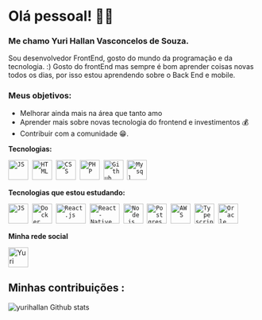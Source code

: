 # Olá pessoal! 👋😀 

### Me chamo Yuri Hallan Vasconcelos de Souza.

Sou desenvolvedor FrontEnd, gosto do mundo da programação e da tecnologia. :) Gosto do frontEnd mas sempre é bom aprender coisas novas todos os dias, por isso estou aprendendo sobre o Back End e mobile.

### Meus objetivos: 
* Melhorar ainda mais na área que tanto amo
* Aprender mais sobre novas tecnologia do frontend e investimentos 💰 
* Contribuir com a comunidade 😁.  


 **Tecnologias:**
 <p align="left">
   <code><img src="https://user-images.githubusercontent.com/51785898/91357834-3eb8df00-e7c8-11ea-9936-0ce666ac2a11.png" alt="JS" width="40" height="40"/></code>&nbsp;
  <code><img src="https://upload.wikimedia.org/wikipedia/commons/thumb/6/61/HTML5_logo_and_wordmark.svg/1200px-HTML5_logo_and_wordmark.svg.png" alt="HTML" width="40" height="40"/></code>&nbsp;
  <code><img src="https://cdn.iconscout.com/icon/free/png-256/css-37-226088.png" alt="CSS" width="40" height="40"/></code>&nbsp;
  <code><img src="https://cdn.iconscout.com/icon/free/png-256/php-28-226043.png" alt="PHP" width="40" height="40"/></code>&nbsp;
  <code><img src="https://user-images.githubusercontent.com/51785898/91358353-0cf44800-e7c9-11ea-9a54-0a988aa2837c.png" alt="Github" width="40" height="40"/></code>&nbsp;
  <code><img src="https://pngimg.com/uploads/mysql/mysql_PNG36.png" alt="Mysql" width="40" height="40"/></code>&nbsp;
 </p>
 
 **Tecnologias que estou estudando:**
<p align="left">
  <code><img src="https://user-images.githubusercontent.com/51785898/91357834-3eb8df00-e7c8-11ea-9936-0ce666ac2a11.png" alt="JS" width="40" height="40"/></code>&nbsp;
  <code><img src="https://user-images.githubusercontent.com/51785898/91357841-3fea0c00-e7c8-11ea-91de-947891a2dec6.png" alt="Docker" width="40" height="40" /></code>&nbsp;
  <code><img src="https://user-images.githubusercontent.com/51785898/91357843-411b3900-e7c8-11ea-8161-3e8191a6cde2.png" alt="React.js" width="60" height="40" /></code>&nbsp;
  <code><img src="https://www.fullstacklabs.co/img/developersReactNative/ReactNative@2x.png" alt="React-Native" width="60" height="40" /></code>&nbsp;
  <code><img src="https://user-images.githubusercontent.com/51785898/91357850-44162980-e7c8-11ea-966c-a7ebaba08ba3.png" alt="Node.js" width="40" height="40"/></code>&nbsp;
  <code><img src="https://user-images.githubusercontent.com/51785898/91358318-ff3ec280-e7c8-11ea-9d80-c8e249594078.png" alt="Postgres" width="40" height="40"/></code>&nbsp;
  <code><img src="https://user-images.githubusercontent.com/51785898/91358419-31502480-e7c9-11ea-9bb8-5124117e9a75.png" alt="AWS" width="40" height="40"/></code>&nbsp;
  <code><img src="https://user-images.githubusercontent.com/51785898/91358426-3319e800-e7c9-11ea-9df0-b5a207cecfce.png" alt="Typescript" width="40" height="40"/></code>&nbsp;
  <code><img src="https://encrypted-tbn0.gstatic.com/images?q=tbn%3AANd9GcRnNBrFzLPC2ZW_oNRGfC8MGpknN5yzs7myyVagsBb3JEYp1UFZxGYibl0GRHjnMsfGHNJcu9izvzq0HLB7GtoBNHx5GQsKUnFPRQ&usqp=CAU&ec=45699845" alt="Oracle" width="40" height="40"/></code>&nbsp;
</p>

**Minha rede social**
<p align="left">
 <a href="https://www.linkedin.com/in/yurihallan/" target="blank"><img align="center" src="https://cdn.jsdelivr.net/npm/simple-icons@3.0.1/icons/linkedin.svg" alt="Yuri Hallan" height="40" width="40" /></a> &nbsp;&nbsp;
</p>


## Minhas contribuições :

![yurihallan Github stats](https://github-readme-stats.vercel.app/api?username=yurihallan&show_icons=true&theme=dracula)
